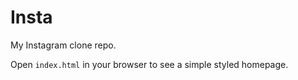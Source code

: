# Insta

My Instagram clone repo.

Open `index.html` in your browser to see a simple styled homepage.
